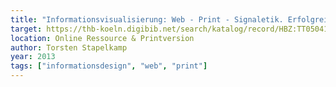 ```yaml
---
title: "Informationsvisualisierung: Web - Print - Signaletik. Erfolgreiches Informationsdesign: Leitsysteme, Wissensvermittlung und Informationsarchitektur"
target: https://thb-koeln.digibib.net/search/katalog/record/HBZ:TT050418640
location: Online Ressource & Printversion
author: Torsten Stapelkamp
year: 2013
tags: ["informationsdesign", "web", "print"]
---
```


